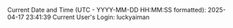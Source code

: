 Current Date and Time (UTC - YYYY-MM-DD HH:MM:SS formatted): 2025-04-17 23:41:39
Current User's Login: luckyaiman
